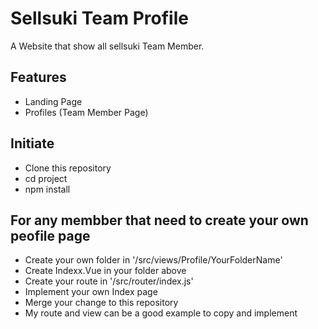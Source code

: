 Sellsuki Team Profile
=============

A Website that show all sellsuki Team Member.

## Features
* Landing Page
* Profiles (Team Member Page)

## Initiate
* Clone this repository
* cd project
* npm install

## For any membber that need to create your own peofile page
* Create your own folder in '/src/views/Profile/YourFolderName'
* Create Indexx.Vue in your folder above
* Create your route in '/src/router/index.js'
* Implement your own Index page 
* Merge your change to this repository
* My route and view can be a good example to copy and implement
